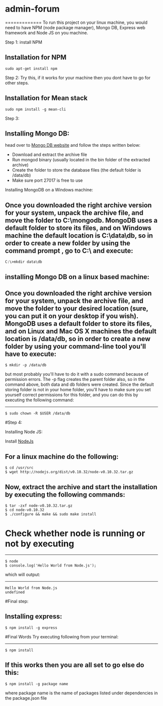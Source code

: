 # admin-forum

=============
To run this project on your linux machine, you would need to have NPM (node package manager), Mongo DB, Express web framework and Node JS on you machine.

Step 1: install NPM


Installation for NPM
-----------

```
sudo apt-get install npm
```

Step 2: Try this, if it works for your machine then you dont have to go for other steps. 



Installation for Mean stack
-----------

```
sudo npm install -g mean-cli
```

Step 3:

Installing Mongo DB:
-------

head over to [Mongo DB website](http://mongodb.org/downloads) and follow the steps written below:

* Download and extract the archive file
* Run mongod binary (usually located in the bin folder of the extracted archive)
* Create the folder to store the database files (the default folder is /data/db)
* Make sure port 27017 is free to use

Installing MongoDB on a Windows machine:

Once you downloaded the right archive version for your system, unpack the archive file, and move the folder to C:\mongodb. MongoDB uses a default folder to store its files, and on Windows machine the default location is C:\data\db, so in order to create a new folder by using the command prompt , go to C:\ and execute:
-----------

```
C:\>mkdir data\db
```

installing Mongo DB on a linux based machine:
-------

Once you downloaded the right archive version for your system, unpack the archive file, and move the folder to your desired location (sure, you can put it on your desktop if you wish). MongoDB uses a default folder to store its files, and on Linux and Mac OS X machines the default location is /data/db, so in order to create a new folder by using your command-line tool you'll have to execute:
-----------

```
$ mkdir -p /data/db
```

but most probably you'll have to do it with a sudo command because of permission errors. The -p flag creates the parent folder also, so in the command above, both data and db folders were created. Since the default storing folder is not in your home folder, you'll have to make sure you set yourself correct permissions for this folder, and you can do this by executing the following command:

-----------

```
$ sudo chown -R $USER /data/db
```

#Step 4:

Installing Node JS:

Install [NodeJs](http://nodejs.org/download/)

For a linux machine do the following:
-----------

```
$ cd /usr/src
$ wget http://nodejs.org/dist/v0.10.32/node-v0.10.32.tar.gz
```
Now, extract the archive and start the installation by executing the following commands:
-----------

```
$ tar -zxf node-v0.10.32.tar.gz
$ cd node-v0.10.32
$ ./configure && make && sudo make install
```
# Check whether node is running or not by executing 
-----------

```
$ node
$ console.log('Hello World from Node.js');
```
which will output:

-----------

```
Hello World from Node.js
undefined

```
#Final step:

Installing express:
-----------

```
$ npm install -g express

```

#Final Words
Try executing following from your terminal:

-----------

```
$ npm install 

```
If this works then you are all set to go 
else do this:
-----------

```
$ npm install -g package name

```
where package name is the name of packages listed under dependencies in the package.json file



